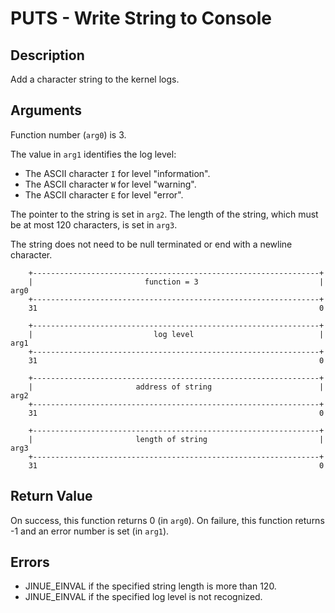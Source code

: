 # PUTS - Write String to Console

## Description

Add a character string to the kernel logs.

## Arguments

Function number (`arg0`) is 3.

The value in `arg1` identifies the log level:

* The ASCII character `I` for level "information".
* The ASCII character `W` for level "warning".
* The ASCII character `E` for level "error".

The pointer to the string is set in `arg2`. The length of the string, which must
be at most 120 characters, is set in `arg3`.

The string does not need to be null terminated or end with a newline character.

```
    +----------------------------------------------------------------+
    |                         function = 3                           |  arg0
    +----------------------------------------------------------------+
    31                                                               0
    
    +----------------------------------------------------------------+
    |                           log level                            |  arg1
    +----------------------------------------------------------------+
    31                                                               0
    
    +----------------------------------------------------------------+
    |                       address of string                        |  arg2
    +----------------------------------------------------------------+
    31                                                               0

    +----------------------------------------------------------------+
    |                       length of string                         |  arg3
    +----------------------------------------------------------------+
    31                                                               0
```

## Return Value

On success, this function returns 0 (in `arg0`). On failure, this function
returns -1 and an error number is set (in `arg1`).

## Errors

* JINUE_EINVAL if the specified string length is more than 120.
* JINUE_EINVAL if the specified log level is not recognized.
